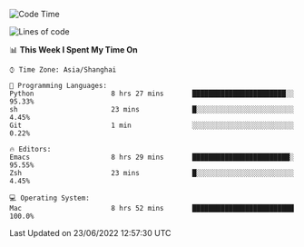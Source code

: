 <!--START_SECTION:waka-->
![Code Time](http://img.shields.io/badge/Code%20Time-740%20hrs%2014%20mins-blue)

![Lines of code](https://img.shields.io/badge/From%20Hello%20World%20I%27ve%20Written-22%20Thousand%20lines%20of%20code-blue)

📊 **This Week I Spent My Time On** 

```text
⌚︎ Time Zone: Asia/Shanghai

💬 Programming Languages: 
Python                   8 hrs 27 mins       ███████████████████████░░   95.33% 
sh                       23 mins             █░░░░░░░░░░░░░░░░░░░░░░░░   4.45% 
Git                      1 min               ░░░░░░░░░░░░░░░░░░░░░░░░░   0.22%

🔥 Editors: 
Emacs                    8 hrs 29 mins       ████████████████████████░   95.55% 
Zsh                      23 mins             █░░░░░░░░░░░░░░░░░░░░░░░░   4.45%

💻 Operating System: 
Mac                      8 hrs 52 mins       █████████████████████████   100.0%

```


 Last Updated on 23/06/2022 12:57:30 UTC
<!--END_SECTION:waka-->
